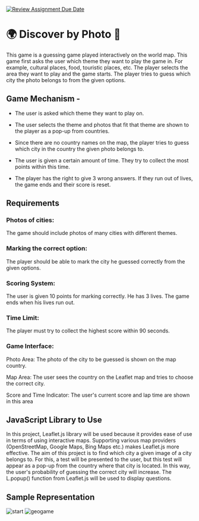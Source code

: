 [![Review Assignment Due Date](https://classroom.github.com/assets/deadline-readme-button-22041afd0340ce965d47ae6ef1cefeee28c7c493a6346c4f15d667ab976d596c.svg)](https://classroom.github.com/a/ATV5e7Id)

# 🌍 Discover by Photo 🎉
This game is a guessing game played interactively on the world map. This game first asks the user which theme they want to play the game in. For example, cultural places, food, touristic places, etc. The player selects the area they want to play and the game starts. The player tries to guess which city the photo belongs to from the given options.

## Game Mechanism -
- The user is asked which theme they want to play on.

- The user selects the theme and photos that fit that theme are shown to the player as a pop-up from countries.

- Since there are no country names on the map, the player tries to guess which city in the country the given photo belongs to.

- The user is given a certain amount of time. They try to collect the most points within this time.

- The player has the right to give 3 wrong answers. If they run out of lives, the game ends and their score is reset.

## Requirements
### Photos of cities:
The game should include photos of many cities with different themes.
### Marking the correct option:
The player should be able to mark the city he guessed correctly from the given options.
### Scoring System:
The user is given 10 points for marking correctly. He has 3 lives. The game ends when his lives run out.
### Time Limit:
The player must try to collect the highest score within 90 seconds.
### Game Interface:
Photo Area: The photo of the city to be guessed is shown on the map country.

Map Area: The user sees the country on the Leaflet map and tries to choose the correct city.

Score and Time Indicator: The user's current score and lap time are shown in this area

## JavaScript Library to Use 
In this project, Leaflet.js library will be used because it provides ease of use in terms of using interactive maps. Supporting various map providers (OpenStreetMap, Google Maps, Bing Maps etc.) makes Leaflet.js more effective. The aim of this project is to find which city a given image of a city belongs to. For this, a test will be presented to the user, but this test will appear as a pop-up from the country where that city is located. In this way, the user's probability of guessing the correct city will increase. 
The L.popup() function from Leaflet.js will be used to display questions.

## Sample Representation
![start](https://github.com/user-attachments/assets/b1fe1ee1-3408-4335-bf4c-afc06ba03d0f)
![geogame](https://github.com/user-attachments/assets/e9318b69-adb0-416f-98ce-92ae8bb0f233)















